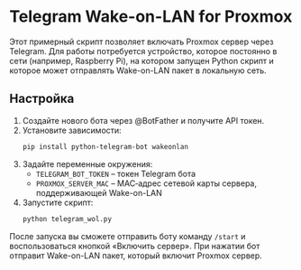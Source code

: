 # Telegram Wake-on-LAN for Proxmox

Этот примерный скрипт позволяет включать Proxmox сервер через Telegram. Для работы потребуется устройство, которое постоянно в сети (например, Raspberry Pi), на котором запущен Python скрипт и которое может отправлять Wake-on-LAN пакет в локальную сеть.

## Настройка
1. Создайте нового бота через @BotFather и получите API токен.
2. Установите зависимости:
   ```bash
   pip install python-telegram-bot wakeonlan
   ```
3. Задайте переменные окружения:
   - `TELEGRAM_BOT_TOKEN` – токен Telegram бота
   - `PROXMOX_SERVER_MAC` – MAC‑адрес сетевой карты сервера, поддерживающей Wake-on-LAN
4. Запустите скрипт:
   ```bash
   python telegram_wol.py
   ```

После запуска вы сможете отправить боту команду `/start` и воспользоваться кнопкой «Включить сервер». При нажатии бот отправит Wake-on-LAN пакет, который включит Proxmox сервер.
